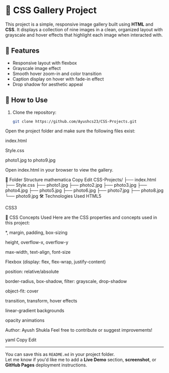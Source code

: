 # 🎨 CSS Gallery Project

This project is a simple, responsive image gallery built using **HTML** and **CSS**. It displays a collection of nine images in a clean, organized layout with grayscale and hover effects that highlight each image when interacted with.

## 📸 Features

- Responsive layout with flexbox
- Grayscale image effect
- Smooth hover zoom-in and color transition
- Caption display on hover with fade-in effect
- Drop shadow for aesthetic appeal

## 🚀 How to Use

1. Clone the repository:
   ```bash
   git clone https://github.com/Ayushcs23/CSS-Projects.git
Open the project folder and make sure the following files exist:

index.html

Style.css

photo1.jpg to photo9.jpg

Open index.html in your browser to view the gallery.

📁 Folder Structure
mathematica
Copy
Edit
CSS-Projects/
├── index.html
├── Style.css
├── photo1.jpg
├── photo2.jpg
├── photo3.jpg
├── photo4.jpg
├── photo5.jpg
├── photo6.jpg
├── photo7.jpg
├── photo8.jpg
└── photo9.jpg
🛠 Technologies Used
HTML5

CSS3

🎨 CSS Concepts Used
Here are the CSS properties and concepts used in this project:

*, margin, padding, box-sizing

height, overflow-x, overflow-y

max-width, text-align, font-size

Flexbox (display: flex, flex-wrap, justify-content)

position: relative/absolute

border-radius, box-shadow, filter: grayscale, drop-shadow

object-fit: cover

transition, transform, hover effects

linear-gradient backgrounds

opacity animations

Author: Ayush Shukla
Feel free to contribute or suggest improvements!

yaml
Copy
Edit

---

You can save this as `README.md` in your project folder.  
Let me know if you'd like me to add a **Live Demo** section, **screenshot**, or **GitHub Pages** deployment instructions.






